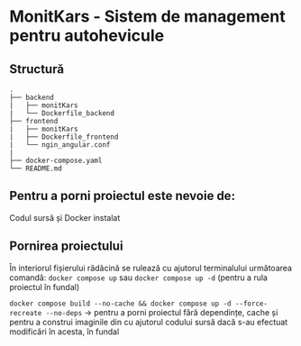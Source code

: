 # MonitKars - Sistem de management pentru autohevicule

## Structură

```text
.
├── backend
|   ├── monitKars
|   └── Dockerfile_backend
├── frontend
|   ├── monitKars
|   ├── Dockerfile_frontend
|   └── ngin_angular.conf
|
├── docker-compose.yaml
└── README.md
```

## Pentru a porni proiectul este nevoie de:

Codul sursă și Docker instalat

## Pornirea proiectului

În interiorul fișierului rădăcină se rulează cu ajutorul terminalului următoarea comandă: `docker compose up` sau `docker compose up -d` (pentru a rula proiectul în fundal)

`docker compose build --no-cache && docker compose up -d --force-recreate --no-deps` -> pentru a porni proiectul fără dependințe, cache și pentru a construi imaginile din cu ajutorul codului sursă dacă s-au efectuat modificări în acesta, în fundal
